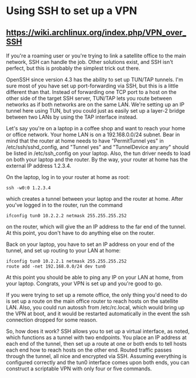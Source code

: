 # Using SSH to set up a VPN

## https://wiki.archlinux.org/index.php/VPN_over_SSH

If you're a roaming user or you're trying to link a satellite office to the
main network, SSH can handle the job. Other solutions exist, and SSH isn't
perfect, but this is probably the simplest trick out there.

OpenSSH since version 4.3 has the ability to set up TUN/TAP tunnels. I'm sure
most of you have set up port-forwarding via SSH, but this is a little
different than that. Instead of forwarding one TCP port to a host on the other
side of the target SSH server, TUN/TAP lets you route between networks as if
both networks are on the same LAN. We're setting up an IP tunnel here using
TUN, but you could just as easily set up a layer-2 bridge between two LANs by
using the TAP interface instead.

Let's say you're on a laptop in a coffee shop and want to reach your home or
office network. Your home LAN is on a 192.168.0.0/24 subnet. Bear in mind that
the router at home needs to have "PermitTunnel yes" in /etc/ssh/sshd_config,
and "Tunnel yes" and "TunnelDevice any:any" should be listed in
/etc/ssh_config on your laptop. Also, the tun driver needs to load on both
your laptop and the router. By the way, your router at home has the external
IP address 1.2.3.4.

On the laptop, log in to your router at home as root:

```
ssh -w0:0 1.2.3.4
```

which creates a tunnel between your laptop and the router at home. After
you've logged in to the router, run the command

```
ifconfig tun0 10.2.2.2 netmask 255.255.255.252
```

on the router, which will give the an IP address to the far end of the tunnel.
At this point, you don't have to do anything else on the router.


Back on your laptop, you have to set an IP address on your end of the tunnel,
and set up routing to your LAN at home:

```
ifconfig tun0 10.2.2.1 netmask 255.255.255.252
route add -net 192.168.0.0/24 dev tun0
```

At this point you should be able to ping any IP on your LAN at home, from your
laptop. Congrats, your VPN is set up and you're good to go.


If you were trying to set up a remote office, the only thing you'd need to do
is set up a route on the main office router to reach hosts on the satellite LAN.
Also, you could run autossh from /etc/rc.local, which would bring up the VPN
at boot, and it would be restarted automatically in the event the ssh connection
dropped for some reason.


So, how does it work? SSH allows you to set up a virtual interface, as noted,
which functions as a tunnel with two endpoints. You place an IP address at
each end of the tunnel, then set up a route at one or both ends to tell hosts
each end how to reach hosts on the other end. Routed traffic passes through
the tunnel, all nice and encrypted via SSH. Assuming everything is configured
correctly and the tun0 interface comes upon both ends, you can construct a
scriptable VPN with only four or five commands.
